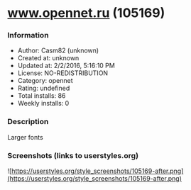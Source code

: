 # www.opennet.ru (105169)

### Information
- Author: Casm82 (unknown)
- Created at: unknown
- Updated at: 2/2/2016, 5:16:10 PM
- License: NO-REDISTRIBUTION
- Category: opennet
- Rating: undefined
- Total installs: 86
- Weekly installs: 0


### Description
Larger fonts


### Screenshots (links to userstyles.org)
![https://userstyles.org/style_screenshots/105169-after.png](https://userstyles.org/style_screenshots/105169-after.png)


